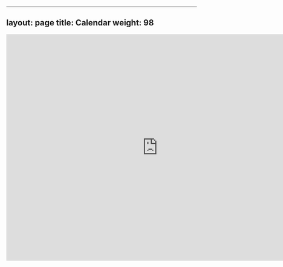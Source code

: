 ------
layout: page
title: Calendar
weight: 98
------
<iframe src="https://calendar.google.com/calendar/embed?src=k79632202%40gmail.com&ctz=Asia%2FSeoul" style="border: 0" width="800" height="600" frameborder="0" scrolling="no"></iframe>
